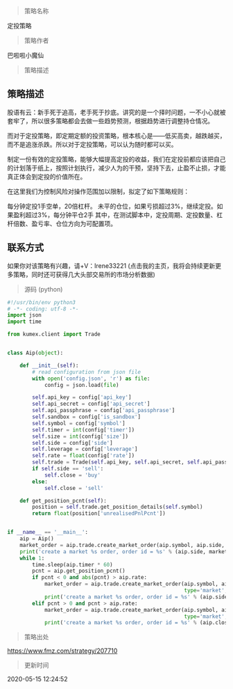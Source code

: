 
> 策略名称

定投策略

> 策略作者

巴啦啦小魔仙

> 策略描述

## 策略描述
股语有云：新手死于追高，老手死于抄底。讲究的是一个择时问题，一不小心就被套牢了，所以很多策略都会去做一些趋势预测，根据趋势进行调整持仓情况。

而对于定投策略，即定期定额的投资策略，根本核心是——低买高卖，越跌越买，而不是追涨杀跌。所以对于定投策略，可以认为随时都可以买。

制定一份有效的定投策略，能够大幅提高定投的收益，我们在定投前都应该把自己的计划落于纸上，按照计划执行，减少人为的干预，坚持下去，止盈不止损，才能真正体会到定投的价值所在。

在这里我们为控制风险对操作范围加以限制，拟定了如下策略规则：

每分钟定投1手空单，20倍杠杆。
未平的仓位，如果亏损超过3%，继续定投。如果盈利超过3%，每分钟平仓2手
其中，在测试脚本中，定投周期、定投数量、杠杆倍数、盈亏率、仓位方向为可配置项。


## 联系方式
 如果你对该策略有兴趣，请+V：Irene33221
(点击我的主页，我将会持续更新更多策略，同时还可获得几大头部交易所的市场分析数据)




> 源码 (python)

``` python
#!/usr/bin/env python3
# -*- coding: utf-8 -*-
import json
import time

from kumex.client import Trade


class Aip(object):

    def __init__(self):
        # read configuration from json file
        with open('config.json', 'r') as file:
            config = json.load(file)

        self.api_key = config['api_key']
        self.api_secret = config['api_secret']
        self.api_passphrase = config['api_passphrase']
        self.sandbox = config['is_sandbox']
        self.symbol = config['symbol']
        self.timer = int(config['timer'])
        self.size = int(config['size'])
        self.side = config['side']
        self.leverage = config['leverage']
        self.rate = float(config['rate'])
        self.trade = Trade(self.api_key, self.api_secret, self.api_passphrase, is_sandbox=self.sandbox)
        if self.side == 'sell':
            self.close = 'buy'
        else:
            self.close = 'sell'

    def get_position_pcnt(self):
        position = self.trade.get_position_details(self.symbol)
        return float(position['unrealisedPnlPcnt'])


if __name__ == '__main__':
    aip = Aip()
    market_order = aip.trade.create_market_order(aip.symbol, aip.side, aip.leverage, type='market', size=aip.size)
    print('create a market %s order, order id = %s' % (aip.side, market_order['orderId']))
    while 1:
        time.sleep(aip.timer * 60)
        pcnt = aip.get_position_pcnt()
        if pcnt < 0 and abs(pcnt) > aip.rate:
            market_order = aip.trade.create_market_order(aip.symbol, aip.side, aip.leverage,
                                                         type='market', size=aip.size)
            print('create a market %s order, order id = %s' % (aip.side, market_order['orderId']))
        elif pcnt > 0 and pcnt > aip.rate:
            market_order = aip.trade.create_market_order(aip.symbol, aip.close, aip.leverage,
                                                         type='market', size=(aip.size*2))
            print('create a market %s order, order id = %s' % (aip.close, market_order['orderId']))

```

> 策略出处

https://www.fmz.com/strategy/207710

> 更新时间

2020-05-15 12:24:52
